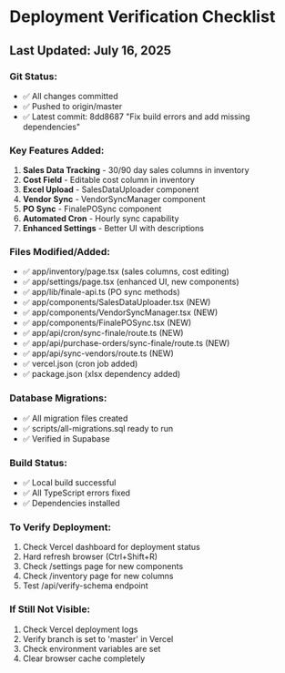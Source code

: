 # Deployment Verification Checklist

## Last Updated: July 16, 2025

### Git Status:
- ✅ All changes committed
- ✅ Pushed to origin/master
- ✅ Latest commit: 8dd8687 "Fix build errors and add missing dependencies"

### Key Features Added:
1. **Sales Data Tracking** - 30/90 day sales columns in inventory
2. **Cost Field** - Editable cost column in inventory
3. **Excel Upload** - SalesDataUploader component
4. **Vendor Sync** - VendorSyncManager component
5. **PO Sync** - FinalePOSync component
6. **Automated Cron** - Hourly sync capability
7. **Enhanced Settings** - Better UI with descriptions

### Files Modified/Added:
- ✅ app/inventory/page.tsx (sales columns, cost editing)
- ✅ app/settings/page.tsx (enhanced UI, new components)
- ✅ app/lib/finale-api.ts (PO sync methods)
- ✅ app/components/SalesDataUploader.tsx (NEW)
- ✅ app/components/VendorSyncManager.tsx (NEW)
- ✅ app/components/FinalePOSync.tsx (NEW)
- ✅ app/api/cron/sync-finale/route.ts (NEW)
- ✅ app/api/purchase-orders/sync-finale/route.ts (NEW)
- ✅ app/api/sync-vendors/route.ts (NEW)
- ✅ vercel.json (cron job added)
- ✅ package.json (xlsx dependency added)

### Database Migrations:
- ✅ All migration files created
- ✅ scripts/all-migrations.sql ready to run
- ✅ Verified in Supabase

### Build Status:
- ✅ Local build successful
- ✅ All TypeScript errors fixed
- ✅ Dependencies installed

### To Verify Deployment:
1. Check Vercel dashboard for deployment status
2. Hard refresh browser (Ctrl+Shift+R)
3. Check /settings page for new components
4. Check /inventory page for new columns
5. Test /api/verify-schema endpoint

### If Still Not Visible:
1. Check Vercel deployment logs
2. Verify branch is set to 'master' in Vercel
3. Check environment variables are set
4. Clear browser cache completely